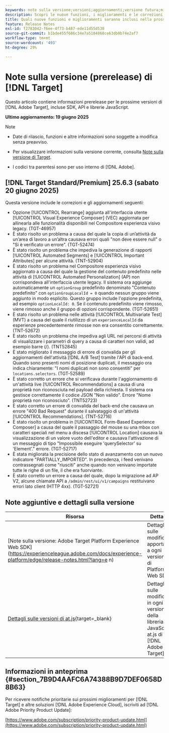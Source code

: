 ```yaml
---
keywords: note sulla versione;versioni;aggiornamenti;versione futura;miglioramenti;nuove funzioni;correzioni;aggiornamenti;prerelease;early access
description: Scopri le nuove funzioni, i miglioramenti e le correzioni, compresi SDK, API e librerie JavaScript, inclusi nella prossima versione di [!DNL Adobe Target].
title: Quali nuove funzioni e miglioramenti saranno inclusi nella prossima versione [!DNL Target] ?
feature: Release Notes
exl-id: f2783042-f6ee-4f73-b487-ede11d55d530
source-git-commit: b1bde455f686c34e7a5184868ce63db0b74e2af7
workflow-type: tm+mt
source-wordcount: '493'
ht-degree: 29%

---
```


# Note sulla versione (prerelease) di [!DNL Target]

Questo articolo contiene informazioni prerelease per le prossime versioni di [!DNL Adobe Target], incluse SDK, API e librerie JavaScript.

**Ultimo aggiornamento: 19 giugno 2025**

>[!NOTE]
>
>* Date di rilascio, funzioni e altre informazioni sono soggette a modifica senza preavviso.
>
>* Per visualizzare informazioni sulla versione corrente, consulta [Note sulla versione di Target](release-notes.md).
>
>* I codici tra parentesi sono per uso interno di [!DNL Adobe].

## [!DNL Target Standard/Premium] 25.6.3 (sabato 20 giugno 2025)

Questa versione include le correzioni e gli aggiornamenti seguenti:

* Opzione [!UICONTROL Rearrange] aggiunta all&#39;interfaccia utente [!UICONTROL Visual Experience Composer] (VEC) aggiornata per allinearla alle funzionalità disponibili nel Compositore esperienza visivo legacy. (TGT-46957)
* È stato risolto un problema a causa del quale la copia di un’attività da un’area di lavoro a un’altra causava errori quali &quot;non deve essere null&quot; o &quot;Si è verificato un errore&quot;. (TGT-52474)
* È stato risolto un problema che impediva la generazione di rapporti [!UICONTROL Automated Segments] e [!UICONTROL Important Attributes] per alcune attività. (TNT-52904)
* È stato risolto un problema nel Compositore esperienza visivo aggiornato a causa del quale la gestione del contenuto predefinito nelle attività di [!UICONTROL Automated Personalization] (AP) non corrispondeva all&#39;interfaccia utente legacy. Il sistema ora aggiunge automaticamente un `optionGroup` predefinito denominato &quot;Contenuto predefinito&quot; con `optionGroupLocalId = 0` quando nessun gruppo viene aggiunto in modo esplicito. Questo gruppo include l&#39;opzione predefinita, ad esempio `optionLocalId: 0`. Se il contenuto predefinito viene rimosso, viene rimosso anche il gruppo di opzioni corrispondente. (TGT-52651)
* È stato risolto un problema nelle attività [!UICONTROL Multivariate Test] (MVT) a causa del quale il riutilizzo di un `experienceLocalId` da esperienze precedentemente rimosse non era consentito correttamente. (TNT-52672)
* È stato risolto un problema che impediva agli URL nei percorsi di attività di visualizzare i parametri di query a causa di caratteri non validi, ad esempio barre (/). (TNT52845)
* È stato migliorato il messaggio di errore di convalida per gli aggiornamenti dell&#39;attività [!DNL A/B Test] tramite l&#39;API di back-end. Quando sono presenti nomi di posizione duplicati, il messaggio ora indica chiaramente: &quot;I nomi duplicati non sono consentiti&quot; per `locations.selectors`. (TGT-52589)
* È stato corretto un errore che si verificava durante l&#39;aggiornamento di un&#39;attività live [!UICONTROL Recommendations] a causa di una proprietà non riconosciuta nel payload della richiesta. Il sistema ora gestisce correttamente il codice JSON &quot;Non valido&quot;. Errore &quot;Nome proprietà non riconosciuto&quot;. (TNT52723)
* È stato corretto un errore di convalida del back-end che causava un errore &quot;400 Bad Request&quot; durante il salvataggio di un&#39;attività [!UICONTROL Recommendations]. (TNT-52716)
* È stato risolto un problema in [!UICONTROL Form-Based Experience Composer] a causa del quale il passaggio del mouse su una mbox con caratteri speciali nel menu a discesa [!UICONTROL Location] causava la visualizzazione di un valore vuoto dell&#39;editor e causava l&#39;attivazione di un messaggio di tipo &quot;Impossibile eseguire &#39;querySelector&#39; su &#39;Element&#39;.&quot; errore. (TGT-52717)
* È stata migliorata la precisione dello stato di avanzamento con un nuovo indicatore &quot;PARTIALLY_IMPORTED&quot;. In precedenza, i feed venivano contrassegnati come &quot;riusciti&quot; anche quando non venivano importate tutte le righe di un file, il che era fuorviante.
* È stato corretto un errore a causa del quale, dopo la migrazione ad AP V2, alcune chiamate API a `/admin/rest/ui/v1/campaigns` restituivano errori lato client (HTTP 4xx). (TGT-52721)

## Note aggiuntive e dettagli sulla versione

| Risorsa | Dettagli |
|--- |--- |
| [Note sulla versione: Adobe Target Platform Experience Web SDK]&#x200B;(https://experienceleague.adobe.com/docs/experience-platform/edge/release-notes.html?lang=e n) | Dettagli sulle modifiche apportate a ogni versione di Platform Web SDK. |
| [Dettagli sulle versioni di at.js](https://experienceleague.adobe.com/docs/target-dev/developer/client-side/at-js-implementation/target-atjs-versions.html?lang=it){target=_blank} | Dettagli sulle modifiche in ogni versione della libreria JavaScript at.js di [!DNL Adobe Target]. |

## Informazioni in anteprima {#section_7B9D4AAFC6A74388B9D7DEF0658D8B63}

Per ricevere notifiche prioritarie sui prossimi miglioramenti per [!DNL Target] e altre soluzioni [!DNL Adobe Experience Cloud], iscriviti ad [!DNL Adobe Priority Product Update]:

[https://www.adobe.com/subscription/priority-product-update.html](https://www.adobe.com/subscription/priority-product-update.html)
